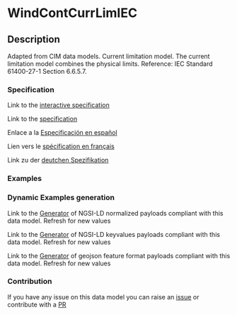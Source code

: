 # WindContCurrLimIEC

## Description 

Adapted from CIM data models. Current limitation model.  The current limitation model combines the physical limits.  Reference: IEC Standard 61400-27-1 Section 6.6.5.7.
### Specification

Link to the [interactive specification](https://swagger.lab.fiware.org/?url=https://smart-data-models.github.io/dataModel.EnergyCIM/WindContCurrLimIEC/swagger.yaml)

Link to the [specification](https://smart-data-models.github.io/dataModel.EnergyCIM/WindContCurrLimIEC/doc/spec.md)

Enlace a la [Especificación en español](https://smart-data-models.github.io/dataModel.EnergyCIM/WindContCurrLimIEC/doc/spec_ES.md)

Lien vers le [spécification en français](https://smart-data-models.github.io/dataModel.EnergyCIM/WindContCurrLimIEC/doc/spec_FR.md)

Link zu der [deutchen Spezifikation](https://smart-data-models.github.io/dataModel.EnergyCIM/WindContCurrLimIEC/doc/spec_DE.md)
### Examples
### Dynamic Examples generation

Link to the [Generator](https://smartdatamodels.org/extra/ngsi-ld_generator_v0.92.php?schemaUrl=https://raw.githubusercontent.com/smart-data-models/dataModel.EnergyCIM/master/WindContCurrLimIEC/schema.json&email=info@smartdatamodels.org) of NGSI-LD normalized payloads compliant with this data model. Refresh for new values

Link to the [Generator](https://smartdatamodels.org/extra/ngsi-ld_generator_keyvalues_v0.92.php?schemaUrl=https://raw.githubusercontent.com/smart-data-models/dataModel.EnergyCIM/master/WindContCurrLimIEC/schema.json&email=info@smartdatamodels.org) of NGSI-LD keyvalues payloads compliant with this data model. Refresh for new values

Link to the [Generator](https://smartdatamodels.org/extra/geojson_features_generator_v1.0.php?schemaUrl=https://raw.githubusercontent.com/smart-data-models/dataModel.EnergyCIM/master/WindContCurrLimIEC/schema.json&email=info@smartdatamodels.org) of geojson feature format payloads compliant with this data model. Refresh for new values
### Contribution

 If you have any issue on this data model you can raise an [issue](https://github.com/smart-data-models/dataModel.EnergyCIM/issues)  or contribute with a [PR](https://github.com/smart-data-models/dataModel.EnergyCIM/pulls)